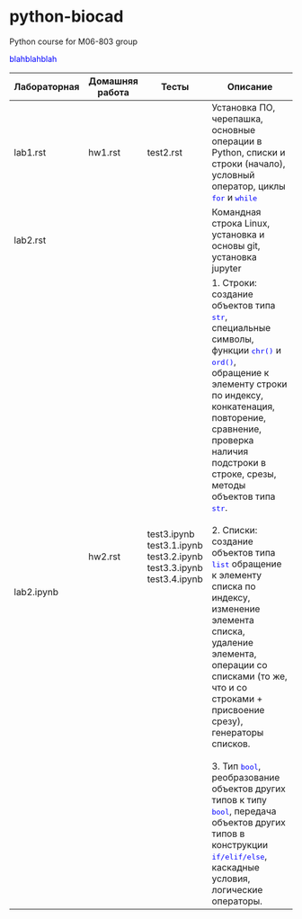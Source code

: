 # python-biocad
Python course for M06-803 group

<font color=blue>blahblahblah</font>

<table>
    <thead>
        <tr>
            <th>Лабораторная</th>
            <th>Домашняя работа</th>
            <th>Тесты</th>
            <th>Описание</th>
        </tr>
    </thead>
    <tbody>
        <tr>
            <td>lab1.rst</td>
            <td>hw1.rst</td>
            <td>test2.rst</td>
            <td>Установка ПО, черепашка, основные операции в Python, списки и строки (начало), условный оператор, циклы <font color=blue face="monospace">for</font> и <font color=blue face="monospace">while</font></td>
        <tr>
        <tr>
            <td>lab2.rst</td>
            <td rowspan="3">hw2.rst</td>
            <td rowspan="3">test3.ipynb<br>test3.1.ipynb<br>test3.2.ipynb<br>test3.3.ipynb<br>test3.4.ipynb</td>
            <td>Командная строка Linux, установка и основы git, установка jupyter</td>
        <tr>
        <tr>
            <td>lab2.ipynb</td>
            <td>1. Строки: создание объектов типа <font color=blue face="monospace">str</font>, специальные символы, функции <font color=blue face="monospace">chr()</font> и <font color=blue face="monospace">ord()</font>, обращение к элементу строки по индексу, конкатенация, повторение, сравнение, проверка наличия подстроки в строке, срезы, методы объектов типа <font color=blue face="monospace">str</font>.<br><br>2. Списки: создание объектов типа <font color=blue face="monospace">list</font> обращение к элементу списка по индексу, изменение элемента списка, удаление элемента, операции со списками (то же, что и со строками + присвоение срезу), генераторы списков.<br><br>3. Тип <font color=blue face="monospace">bool</font>, реобразование объектов других типов к типу <font color=blue face="monospace">bool</font>, передача объектов других типов в конструкции <font color=blue face="monospace">if/elif/else</font>, каскадные условия, логические операторы. </td>
        </tr>
    </tbody>
</table>
